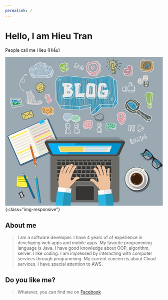 ```yaml
---
permalink: /
---
```


# Hello, I am Hieu Tran

People call me Hieu (Hiếu)

![image-title-here](/image/blog.jpg){:class="img-responsive"}

## About me

> I am a software developer.
> I have 4 years of of experience in developing web apps and mobile apps.
> My favorite programming language is Java.
> I have good knowledge about OOP, algorithm, server.
> I like coding. I am impressed by interacting with computer services through programming.
> My current concern is about Cloud services. I have special attention to AWS.

## Do you like me?
> Whatever, you can find me on [Facebook](https://www.facebook.com/trunghieu.tran.1610/)